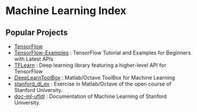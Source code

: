 # Machine Learning Index

## Popular Projects

* [TensorFlow](https://github.com/tensorflow/tensorflow)
* [TensorFlow-Examples](https://github.com/aymericdamien/TensorFlow-Examples) : TensorFlow Tutorial and Examples for Beginners with Latest APIs 
* [TFLearn](http://tflearn.org) : Deep learning library featuring a higher-level API for TensorFlow
* [DeepLearnToolBox](https://github.com/vortune/DeepLearnToolbox) : Matlab/Octave ToolBox for Machine Learning
* [stanford_dl_ex](https://github.com/amaas/stanford_dl_ex) : Exercise in Matlab/Octave of the open course of Stanford University.
* [doc-ml-ufldl](https://github.com/yhfudev/doc-ml-ufldl) : Documentation of Machine Learning of Stanford University.